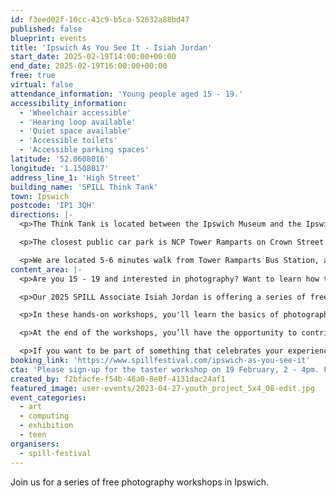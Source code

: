 ```yaml
---
id: f3eed02f-10cc-43c9-b5ca-52632a88bd47
published: false
blueprint: events
title: 'Ipswich As You See It - Isiah Jordan'
start_date: 2025-02-19T14:00:00+00:00
end_date: 2025-02-19T16:00:00+00:00
free: true
virtual: false
attendance_information: 'Young people aged 15 - 19.'
accessibility_information:
  - 'Wheelchair accessible'
  - 'Hearing loop available'
  - 'Quiet space available'
  - 'Accessible toilets'
  - 'Accessible parking spaces'
latitude: '52.0608016'
longitude: '1.1508017'
address_line_1: 'High Street'
building_name: 'SPILL Think Tank'
town: Ipswich
postcode: 'IP1 3QH'
directions: |-
  <p>The Think Tank is located between the Ipswich Museum and the Ipswich Art Gallery, set back from High Street and accessed by a short path. </p>

  <p>The closest public car park is NCP Tower Ramparts on Crown Street (IP1 3DH), which is open 24 hours a day, Monday to Sunday. The council-run Crown Street Car Park (IP1 3HS) also offers ample parking, just a couple of minutes walk away, and is open from 8am until 6.30pm (with a later closing time of 11.30pm on Friday and Saturday).</p>

  <p>We are located 5-6 minutes walk from Tower Ramparts Bus Station, a hub for bus routes from all around Ipswich and the surrounding areas.</p>
content_area: |-
  <p>Are you 15 - 19 and interested in photography? Want to learn how to use photography to express yourself and tell your story?</p>

  <p>Our 2025 SPILL Associate Isiah Jordan is offering a series of free photography workshops where you’ll get the chance to explore your local community, photograph what matters to you, and reflect on your personal experiences, challenges, and dreams.  </p>

  <p>In these hands-on workshops, you'll learn the basics of photography—how to use a camera, understand composition, and create a meaningful project. But it’s not just about learning technical skills; it’s about diving into important conversations around identity, belonging, social issues, and what it means to live where you do. As you create your photos, you'll get the chance to think critically about what you’re capturing and why it matters.  </p>

  <p>At the end of the workshops, you’ll have the opportunity to contribute to a special publication and have your work showcased at SPILL Festival 2025. This is your chance to get your voice heard, share your perspective, and show the world what matters to you.  </p>

  <p>If you want to be part of something that celebrates your experience, individuality and creativity, come join us!</p>
booking_link: 'https://www.spillfestival.com/ipswich-as-you-see-it'
cta: 'Please sign-up for the taster workshop on 19 February, 2 - 4pm. Further dates to be announced.'
created_by: f2bfacfe-f54b-46a0-8e0f-4131dac24af1
featured_image: user-events/2023-04-27-youth_project_5x4_08-edit.jpg
event_categories:
  - art
  - computing
  - exhibition
  - teen
organisers:
  - spill-festival
---
```

Join us for a series of free photography workshops in Ipswich.